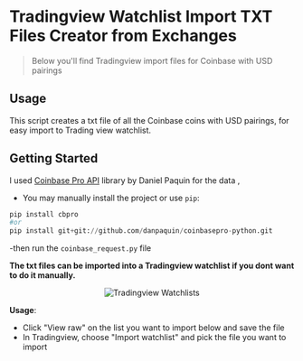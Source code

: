 # Tradingview Watchlist Import TXT Files Creator from Exchanges

> Below you'll find Tradingview import files for Coinbase with USD pairings

## Usage

This script creates a txt file of all the Coinbase coins with USD pairings, for easy import to Trading view watchlist.

## Getting Started
I used [Coinbase Pro API](https://github.com/danpaquin/coinbasepro-python/blob/master/README.md) library by Daniel Paquin for the data , 

- You may manually install the project or use ```pip```:
```python
pip install cbpro
#or
pip install git+git://github.com/danpaquin/coinbasepro-python.git
```

-then run the ```coinbase_request.py``` file

**The txt files can be imported into a Tradingview watchlist if you dont want to do it manually.**

<p align="center">
  <img src="https://i.imgur.com/jeZpljC.png" alt="Tradingview Watchlists" />
</p>

**Usage**:

* Click "View raw" on the list you want to import below and save the file
* In Tradingview, choose "Import watchlist" and pick the file you want to import